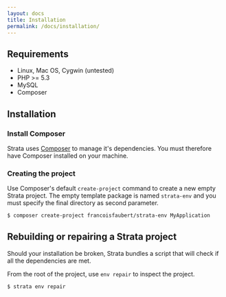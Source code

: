 ```yaml
---
layout: docs
title: Installation
permalink: /docs/installation/
---
```


## Requirements

 - Linux, Mac OS, Cygwin (untested)
 - PHP >= 5.3
 - MySQL
 - Composer

## Installation

### Install Composer

Strata uses [Composer](http://getcomposer.org/) to manage it's dependencies. You must therefore have Composer installed on your machine.

### Creating the project

Use Composer's default `create-project` command to create a new empty Strata project. The empty template package is named `strata-env` and you must specify the final directory as second parameter.

~~~ bash
$ composer create-project francoisfaubert/strata-env MyApplication
~~~

## Rebuilding or repairing a Strata project

Should your installation be broken, Strata bundles a script that will check if all the dependencies are met.

From the root of the project, use `env repair` to inspect the project.

~~~ bash
$ strata env repair
~~~
